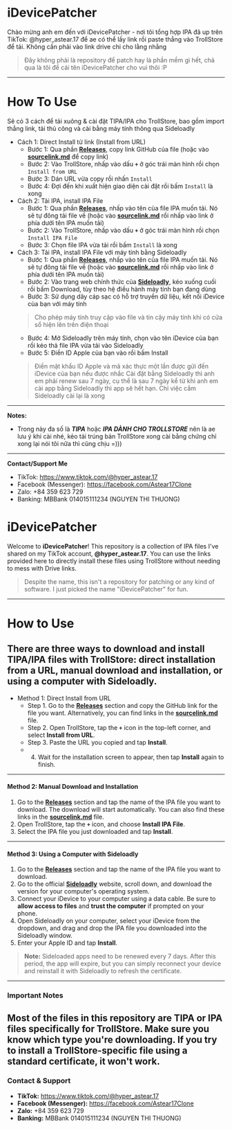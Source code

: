 # iDevicePatcher
Chào mừng anh em đến với iDevicePatcher - nơi tôi tổng hợp IPA đã up trên TikTok: @hyper_astear.17 để ae có thể lấy link rồi paste thẳng vào TrollStore để tải. Không cần phải vào link drive chi cho lằng nhằng
> Đây không phải là repository để patch hay là phần mềm gì hết, chả qua là tôi để cái tên iDevicePatcher cho vui thôi :P

-----------------------
# How To Use
Sẽ có 3 cách để tải xuông & cài đặt TIPA/IPA cho TrollStore, bao gồm import thẳng link, tải thủ công và cài bằng máy tính thông qua Sideloadly
- Cách 1: Direct Install từ link (Install from URL)
  * Bước 1: Qua phần **[Releases](https://github.com/Astear17/iDevicePatcher/releases/tag/1.0)**, copy link GitHub của file (hoặc vào **[sourcelink.md](https://github.com/Astear17/iDevicePatcher/blob/main/sourcefile.md)** để copy link)
  * Bước 2: Vào TrollStore, nhấp vào dấu **`+`** ở góc trái màn hình rồi chọn `Install from URL`
  * Bước 3: Dán URL vừa copy rồi nhấn `Install`
  * Bước 4: Đợi đến khi xuất hiện giao diện cài đặt rồi bấm `Install` là xong
- Cách 2: Tải IPA, install IPA File
  * Bước 1: Qua phần **[Releases](https://github.com/Astear17/iDevicePatcher/releases/tag/1.0)**, nhấp vào tên của file IPA muốn tải. Nó sẽ tự đông tải file về (hoặc vào **[sourcelink.md](https://github.com/Astear17/iDevicePatcher/blob/main/sourcefile.md)** rồi nhấp vào link ở phía dưới tên IPA muốn tải)
  * Bước 2: Vào TrollStore, nhấp vào dấu **`+`** ở góc trái màn hình rồi chọn `Install IPA File`
  * Bước 3: Chọn file IPA vừa tải rồi bấm `Install` là xong
- Cách 3: Tải IPA, install IPA File với máy tính bằng Sideloadly
  * Bước 1: Qua phần **[Releases](https://github.com/Astear17/iDevicePatcher/releases/tag/1.0)**, nhấp vào tên của file IPA muốn tải. Nó sẽ tự đông tải file về (hoặc vào **[sourcelink.md](https://github.com/Astear17/iDevicePatcher/blob/main/sourcefile.md)** rồi nhấp vào link ở phía dưới tên IPA muốn tải)
  * Bước 2: Vào trang web chính thức của **[Sideloadly](https://sideloadly.io)**, kéo xuống cuối rồi bấm Download, tùy theo hệ điều hành máy tính bạn đang dùng
  * Bước 3: Sử dụng dây cáp sạc có hỗ trợ truyền dữ liệu, kết nối iDevice của bạn với máy tính<br>
  > Cho phép máy tính truy cập vào file và tin cậy máy tính khi có cửa sổ hiện lên trên điện thoại
  * Bước 4: Mở Sideloadly trên máy tính, chọn vào tên iDevice của bạn rồi kéo thả file IPA vừa tải vào Sideloadly
  * Bước 5: Điền ID Apple của bạn vào rồi bấm Install <br>
  > Điền mật khẩu ID Apple và mã xác thực một lần được gửi đến iDevice của bạn nếu được nhắc
  > Cài đặt bằng Sideloadly thì anh em phải renew sau 7 ngày, cụ thể là sau 7 ngày kể từ khi anh em cài app bằng Sideloadly thì app sẽ hết hạn. Chỉ việc cắm Sideloadly cài lại là xong
-----------------------
**Notes:**
- Trong này đa số là ***TIPA*** hoặc ***IPA DÀNH CHO TROLLSTORE*** nên là ae lưu ý khi cài nhé, kẻo tải trúng bản TrollStore xong cài bằng chứng chỉ xong lại nói tôi nữa thì cũng chịu =)))
-----------------------
**Contact/Support Me**
- TikTok: https://www.tiktok.com/@hyper_astear.17
- Facebook (Messenger): https://facebook.com/Astear17Clone
- Zalo: +84 359 623 729
- Banking: MBBank 014015111234 (NGUYEN THI THUONG)
  
# iDevicePatcher
Welcome to **iDevicePatcher**! This repository is a collection of IPA files I've shared on my TikTok account, **@hyper_astear.17**. You can use the links provided here to directly install these files using TrollStore without needing to mess with Drive links.
> Despite the name, this isn't a repository for patching or any kind of software. I just picked the name "iDevicePatcher" for fun.
---
# How to Use
There are three ways to download and install TIPA/IPA files with TrollStore: direct installation from a URL, manual download and installation, or using a computer with Sideloadly.
---
- Method 1: Direct Install from URL
  * Step 1. Go to the [**Releases**](https://github.com/Astear17/iDevicePatcher/releases/tag/1.0) section and copy the GitHub link for the file you want. Alternatively, you can find links in the [**sourcelink.md**](https://github.com/Astear17/iDevicePatcher/blob/main/sourcefile.md) file.
  * Step 2. Open TrollStore, tap the **`+`** icon in the top-left corner, and select **Install from URL**.
  * Step 3. Paste the URL you copied and tap **Install**.
  * 4. Wait for the installation screen to appear, then tap **Install** again to finish.
---
#### Method 2: Manual Download and Installation
1. Go to the [**Releases**](https://github.com/Astear17/iDevicePatcher/releases/tag/1.0) section and tap the name of the IPA file you want to download. The download will start automatically. You can also find these links in the [**sourcelink.md**](https://github.com/Astear17/iDevicePatcher/blob/main/sourcefile.md) file.
2. Open TrollStore, tap the **`+`** icon, and choose **Install IPA File**.
3. Select the IPA file you just downloaded and tap **Install**.
---
#### Method 3: Using a Computer with Sideloadly
1. Go to the [**Releases**](https://github.com/Astear17/iDevicePatcher/releases/tag/1.0) section and tap the name of the IPA file you want to download.
2. Go to the official [**Sideloadly**](https://sideloadly.io) website, scroll down, and download the version for your computer's operating system.
3. Connect your iDevice to your computer using a data cable. Be sure to **allow access to files** and **trust the computer** if prompted on your phone.
4. Open Sideloadly on your computer, select your iDevice from the dropdown, and drag and drop the IPA file you downloaded into the Sideloadly window.
5. Enter your Apple ID and tap **Install**.
> **Note:** Sideloaded apps need to be renewed every 7 days. After this period, the app will expire, but you can simply reconnect your device and reinstall it with Sideloadly to refresh the certificate.
---
### Important Notes
Most of the files in this repository are **TIPA** or **IPA files specifically for TrollStore**. Make sure you know which type you're downloading. If you try to install a TrollStore-specific file using a standard certificate, it won't work.
---
### Contact & Support
* **TikTok:** https://www.tiktok.com/@hyper_astear.17
* **Facebook (Messenger):** https://facebook.com/Astear17Clone
* **Zalo:** +84 359 623 729
* **Banking:** MBBank 014015111234 (NGUYEN THI THUONG)
